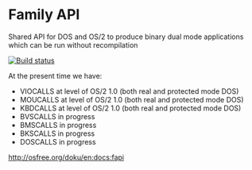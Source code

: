 # Family API

Shared API for DOS and OS/2 to produce binary dual mode applications which can be run without recompilation

[![Build status](https://github.com/prokushev/FamilyAPI/actions/workflows/build.yml/badge.svg)](https://github.com/prokushev/FamilyAPI/actions?query=workflow%3Abuild.yml)


At the present time we have:

- VIOCALLS at level of OS/2 1.0 (both real and protected mode DOS)
- MOUCALLS at level of OS/2 1.0 (both real and protected mode DOS)
- KBDCALLS at level of OS/2 1.0 (both real and protected mode DOS)
- BVSCALLS in progress
- BMSCALLS in progress
- BKSCALLS in progress
- DOSCALLS in progress


http://osfree.org/doku/en:docs:fapi
